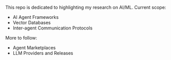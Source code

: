 This repo is dedicated to highlighting my research on AI/ML.
Current scope:
 - AI Agent Frameworks
 - Vector Databases
 - Inter-agent Communication Protocols

More to follow:
 - Agent Marketplaces
 - LLM Providers and Releases
